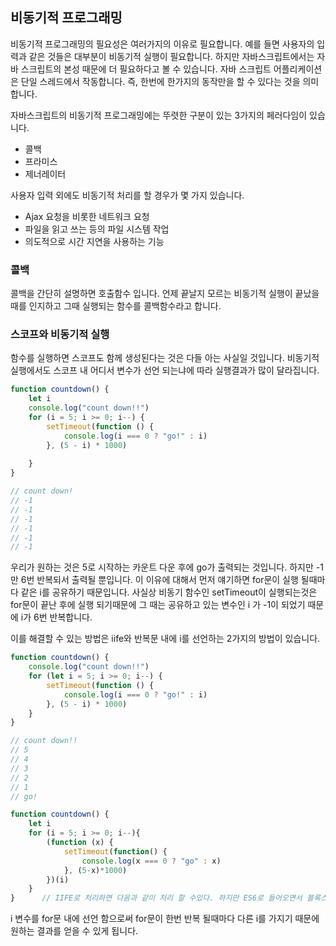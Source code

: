 ## 비동기적 프로그래밍

비동기적 프로그래밍의 필요성은 여러가지의 이유로 필요합니다. 예를 들면 사용자의 입력과 같은 것들은 대부분이 비동기적 실행이 필요합니다. 하지만 자바스크립트에서는 자바 스크립트의 본성 때문에 더 필요하다고 볼 수 있습니다. 자바 스크립트 어플리케이션은 단일 스레드에서 작동합니다. 즉, 한번에 한가지의 동작만을 할 수 있다는 것을 의미합니다.

자바스크립트의 비동기적 프로그래밍에는 뚜렷한 구분이 있는 3가지의 페러다임이 있습니다.

- 콜백
- 프라미스
- 제너레이터

사용자 입력 외에도 비동기적 처리를 할 경우가 몇 가지 있습니다.

- Ajax 요청을 비롯한 네트워크 요청
- 파일을 읽고 쓰는 등의 파일 시스템 작업
- 의도적으로 시간 지연을 사용하는 기능

### 콜백

콜백을 간단히 설명하면 호출함수 입니다. 언제 끝날지 모르는 비동기적 실행이 끝났을때를 인지하고 그때 실행되는 함수를 콜백함수라고 합니다.

### 스코프와 비동기적 실행

함수를 실행하면 스코프도 함께 생성된다는 것은 다들 아는 사실일 것입니다. 비동기적 실행에서도 스코프 내 어디서 변수가 선언 되는냐에 따라 실행결과가 많이 달라집니다.

```javascript
function countdown() {
    let i
    console.log("count down!!")
    for (i = 5; i >= 0; i--) {
        setTimeout(function () {
            console.log(i === 0 ? "go!" : i)
        }, (5 - i) * 1000)
        
    }
}

// count down!
// -1 
// -1 
// -1
// -1
// -1
// -1
```

우리가 원하는 것은 5로 시작하는 카운트 다운 후에 go가 출력되는 것입니다. 하지만 -1 만 6번 반복되서 출력될 뿐입니다. 이 이유에 대해서 먼저 얘기하면 for문이 실행 될때마다 같은 i를 공유하기 때문입니다. 사실상 비동기 함수인 setTimeout이 실행되는것은 for문이 끝난 후에 실행 되기때문에 그 때는 공유하고 있는 변수인 i 가 -1이 되었기 때문에 i가 6번 반복합니다.

이를 해결할 수 있는 방법은 iife와 반복문 내에 i를 선언하는 2가지의 방법이 있습니다.

```javascript
function countdown() {
    console.log("count down!!")
    for (let i = 5; i >= 0; i--) {
        setTimeout(function () {
            console.log(i === 0 ? "go!" : i)
        }, (5 - i) * 1000)     
    }
}

// count down!!
// 5
// 4
// 3
// 2
// 1
// go!

function countdown() {
    let i
    for (i = 5; i >= 0; i--){
        (function (x) {
            setTimeout(function() {
                console.log(x === 0 ? "go" : x)
            }, (5-x)*1000)
        })(i)
    }
}      // IIFE로 처리하면 다음과 같이 처리 할 수있다. 하지만 ES6로 들어오면서 블록스코프가 생겼기때문에 IIFE의 활용도가 조금 떨어지긴합니다.
```

i 변수를 for문 내에 선언 함으로써 for문이 한번 반복 될때마다 다른 i를 가지기 때문에 원하는 결과를 얻을 수 있게 됩니다.











